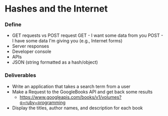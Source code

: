 # Hashes and the Internet

### Define

* GET requests vs POST request
    GET - I want some data from you
    POST - I have some data I'm giving you (e.g., Internet forms)
* Server responses
* Developer console
* APIs
* JSON (string formatted as a hash/object)

### Deliverables

* Write an application that takes a search term from a user
* Make a Request to the GoogleBooks API and get back some results
  * https://www.googleapis.com/books/v1/volumes?q=ruby+programming
* Display the titles, author names, and description for each book